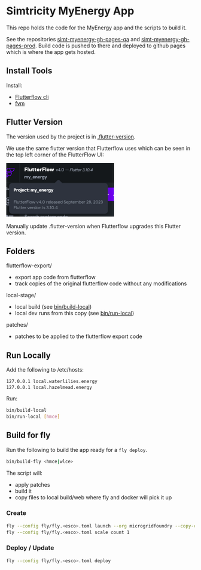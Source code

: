 # Simtricity MyEnergy App

This repo holds the code for the MyEnergy app and the scripts to build it.

See the repositories [simt-myenergy-gh-pages-qa](https://github.com/cepro/simt-myenergy-gh-pages-qa) and [simt-myenergy-gh-pages-prod](https://github.com/cepro/simt-myenergy-gh-pages-prod). Build code is pushed to there and deployed to github pages which is where the app gets hosted.

## Install Tools

Install:
- [Flutterflow cli](https://github.com/FlutterFlow/flutterflow-cli)
- [fvm](https://fvm.app/docs/getting_started/installation)

## Flutter Version

The version used by the project is in [.flutter-version](./.flutter-version).

We use the same flutter version that Flutterflow uses which can be seen in the top left corner of the FlutterFlow UI:

![FlutterFlow UI Version](./ff-ui-version.png)

Manually update .flutter-version when Flutterflow upgrades this Flutter version.

## Folders

flutterflow-export/
- export app code from flutterflow
- track copies of the original flutterflow code without any modifications

local-stage/
- local build (see [bin/build-local](bin/build-local))
- local dev runs from this copy (see [bin/run-local](bin/run-local))

patches/
- patches to be applied to the flutterflow export code

## Run Locally

Add the following to /etc/hosts:
```
127.0.0.1 local.waterlilies.energy
127.0.0.1 local.hazelmead.energy
```

Run:
```sh
bin/build-local
bin/run-local [hmce]
```

## Build for fly

Run the following to build the app ready for a `fly deploy`.
```sh
bin/build-fly <hmce|wlce>
```

The script will:
 - apply patches
 - build it
 - copy files to local build/web where fly and docker will pick it up

### Create

```sh
fly --config fly/fly.<esco>.toml launch --org microgridfoundry --copy-config
fly --config fly/fly.<esco>.toml scale count 1
```

### Deploy / Update

```sh
fly --config fly/fly.<esco>.toml deploy
```

